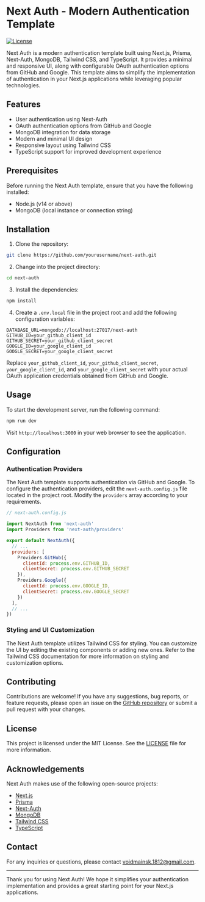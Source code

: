 # Next Auth - Modern Authentication Template

[![License](https://img.shields.io/badge/license-MIT-blue.svg)](https://github.com/void-main1812/next-auth/blob/main/LICENSE)

Next Auth is a modern authentication template built using Next.js, Prisma, Next-Auth, MongoDB, Tailwind CSS, and TypeScript. It provides a minimal and responsive UI, along with configurable OAuth authentication options from GitHub and Google. This template aims to simplify the implementation of authentication in your Next.js applications while leveraging popular technologies.

## Features

- User authentication using Next-Auth
- OAuth authentication options from GitHub and Google
- MongoDB integration for data storage
- Modern and minimal UI design
- Responsive layout using Tailwind CSS
- TypeScript support for improved development experience

## Prerequisites

Before running the Next Auth template, ensure that you have the following installed:

- Node.js (v14 or above)
- MongoDB (local instance or connection string)

## Installation

1. Clone the repository:

```bash
git clone https://github.com/yourusername/next-auth.git
```

2. Change into the project directory:

```bash
cd next-auth
```

3. Install the dependencies:

```bash
npm install
```

4. Create a `.env.local` file in the project root and add the following configuration variables:

```plaintext
DATABASE_URL=mongodb://localhost:27017/next-auth
GITHUB_ID=your_github_client_id
GITHUB_SECRET=your_github_client_secret
GOOGLE_ID=your_google_client_id
GOOGLE_SECRET=your_google_client_secret
```

Replace `your_github_client_id`, `your_github_client_secret`, `your_google_client_id`, and `your_google_client_secret` with your actual OAuth application credentials obtained from GitHub and Google.

## Usage

To start the development server, run the following command:

```bash
npm run dev
```

Visit `http://localhost:3000` in your web browser to see the application.

## Configuration

### Authentication Providers

The Next Auth template supports authentication via GitHub and Google. To configure the authentication providers, edit the `next-auth.config.js` file located in the project root. Modify the `providers` array according to your requirements.

```javascript
// next-auth.config.js

import NextAuth from 'next-auth'
import Providers from 'next-auth/providers'

export default NextAuth({
  // ...
  providers: [
    Providers.GitHub({
      clientId: process.env.GITHUB_ID,
      clientSecret: process.env.GITHUB_SECRET
    }),
    Providers.Google({
      clientId: process.env.GOOGLE_ID,
      clientSecret: process.env.GOOGLE_SECRET
    })
  ],
  // ...
})
```

### Styling and UI Customization

The Next Auth template utilizes Tailwind CSS for styling. You can customize the UI by editing the existing components or adding new ones. Refer to the Tailwind CSS documentation for more information on styling and customization options.

## Contributing

Contributions are welcome! If you have any suggestions, bug reports, or feature requests, please open an issue on the [GitHub repository]([https://github.com/void-main1812/next-auth/issues]) or submit a pull request with your changes.

## License

This project is licensed under the MIT License. See the [LICENSE](https://github.com/void-main/next-auth/blob/main/LICENSE) file for more information.

## Acknowledgements

Next Auth makes use of the following open-source projects:

- [Next.js](https://nextjs.org)
- [Prisma](https://prisma.io)
- [Next-Auth](https://next-auth.js.org)
- [MongoDB](https://www.mongodb.com)
- [Tailwind CSS](https://tailwindcss.com)
- [TypeScript](https://www.typescriptlang.org)

## Contact

For any inquiries or questions, please contact [voidmainsk.1812@gmail.com](mailto:voidmainsk.1812@gmail.com).

---

Thank you for using Next Auth! We hope it simplifies your authentication implementation and provides a great starting point for your Next.js applications.
